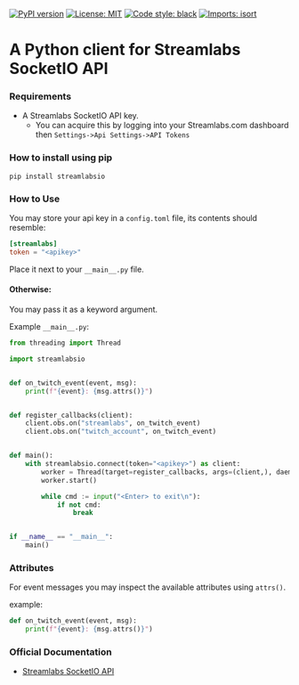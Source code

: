 [![PyPI version](https://badge.fury.io/py/streamlabsio.svg)](https://badge.fury.io/py/streamlabsio)
[![License: MIT](https://img.shields.io/badge/License-MIT-yellow.svg)](https://github.com/onyx-and-iris/streamlabs-socketio-py/blob/dev/LICENSE)
[![Code style: black](https://img.shields.io/badge/code%20style-black-000000.svg)](https://github.com/psf/black)
[![Imports: isort](https://img.shields.io/badge/%20imports-isort-%231674b1?style=flat&labelColor=ef8336)](https://pycqa.github.io/isort/)

# A Python client for Streamlabs SocketIO API

### Requirements

-   A Streamlabs SocketIO API key.
    -   You can acquire this by logging into your Streamlabs.com dashboard then `Settings->Api Settings->API Tokens`

### How to install using pip

```
pip install streamlabsio
```

### How to Use

You may store your api key in a `config.toml` file, its contents should resemble:

```toml
[streamlabs]
token = "<apikey>"
```

Place it next to your `__main__.py` file.

#### Otherwise:

You may pass it as a keyword argument.

Example `__main__.py`:

```python
from threading import Thread

import streamlabsio


def on_twitch_event(event, msg):
    print(f"{event}: {msg.attrs()}")


def register_callbacks(client):
    client.obs.on("streamlabs", on_twitch_event)
    client.obs.on("twitch_account", on_twitch_event)


def main():
    with streamlabsio.connect(token="<apikey>") as client:
        worker = Thread(target=register_callbacks, args=(client,), daemon=True)
        worker.start()

        while cmd := input("<Enter> to exit\n"):
            if not cmd:
                break


if __name__ == "__main__":
    main()
```

### Attributes

For event messages you may inspect the available attributes using `attrs()`.

example:

```python
def on_twitch_event(event, msg):
    print(f"{event}: {msg.attrs()}")
```

### Official Documentation

-   [Streamlabs SocketIO API](https://dev.streamlabs.com/docs/socket-api)
